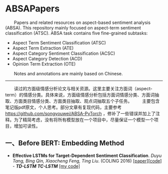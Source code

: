 # ABSAPapers
&emsp;&emsp;Papers and related resources on aspect-based sentiment analysis (ABSA). This repository mainly focused on aspect-term sentiment classification (ATSC). ABSA task contains five fine-grained subtasks:
- Aspect Term Sentiment Classification (ATSC)
- Aspect Term Extraction (ATE)
- Aspect Category Sentiment Classification (ACSC)
- Aspect Category Detection (ACD)
- Opinion Term Extraction (OTE)

&emsp;&emsp;Notes and annotations are mainly based on Chinese.

---

&emsp;&emsp;读过的方面级情感分析论文与相关资源。这里主要关注方面词（aspect-term）的情感分类。具体来说，方面级情感分析包括方面词情感分类、方面词抽取、方面类目情感分类、方面类目抽取、观点词抽取五个子任务。
&emsp;&emsp;主要包含笔记版pdf原文，个人思考。部分文章有复现代码，主要参考 https://github.com/songyouwei/ABSA-PyTorch ，修补了一些错误并加上了注释。为了精简考虑，没有将所有模型放在一个项目中，尽量保证一个模型一个项目，增加可读性。

## 一、Before BERT: Embedding Method
- **Effective LSTMs for Target-Dependent Sentiment Classification**. *Duyu Tang, Bing Qin, Xiaocheng Feng, Ting Liu*. (COLING 2016) [[paper]](https://www.aclweb.org/anthology/C16-1311)[[code]](https://drive.google.com/drive/folders/17RF8MZs456ov9MDiUYZp0SCGL6LvBQl6) - ***TD-LSTM TC-LSTM*** [[my code]](https://github.com/HJHGJGHHG/NLPPapers/tree/main/ABSA/Effective%20LSTMs%20for%20Target-Dependent%20Sentiment%20Classification/code)